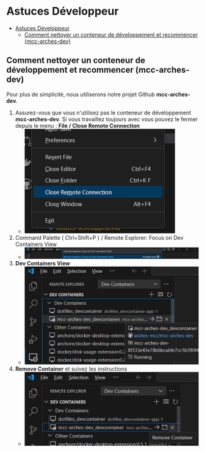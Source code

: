 # Astuces Développeur

- [Astuces Développeur](#astuces-développeur)
  - [Comment nettoyer un conteneur de développement et recommencer (mcc-arches-dev)](#comment-nettoyer-un-conteneur-de-développement-et-recommencer-mcc-arches-dev)

## Comment nettoyer un conteneur de développement et recommencer (mcc-arches-dev)

Pour plus de simplicité, nous utiliserons notre projet Github **mcc-arches-dev**.

1. Assurez-vous que vous n'utilisez pas le conteneur de développement **mcc-arches-dev**. Si vous travaillez toujours avec vous pouvez le fermer depuis le menu : **File / Close Remote Connection**
   - ![File / Close Remote Connection](./_assets/file-lose-remote-connection.png)
2. Command Palette ( Ctrl+Shift+P ) / Remote Explorer: Focus on Dev Containers View
   - ![Focus on Dev Containers View](./_assets/focus-on-dev-containers-view.png)
3. **Dev Containers View**
   - ![Dev Containers View](./_assets/dev-containers-view.png)
4. **Remove Container** et suivez les instructions
   - ![Remove Container](./_assets/remove-container.png)
